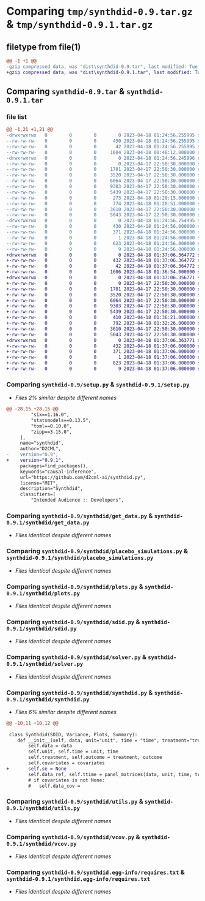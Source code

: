 # Comparing `tmp/synthdid-0.9.tar.gz` & `tmp/synthdid-0.9.1.tar.gz`

## filetype from file(1)

```diff
@@ -1 +1 @@
-gzip compressed data, was "dist\synthdid-0.9.tar", last modified: Tue Apr 18 01:24:56 2023, max compression
+gzip compressed data, was "dist\synthdid-0.9.1.tar", last modified: Tue Apr 18 01:37:06 2023, max compression
```

## Comparing `synthdid-0.9.tar` & `synthdid-0.9.1.tar`

### file list

```diff
@@ -1,21 +1,21 @@
-drwxrwxrwx   0        0        0        0 2023-04-18 01:24:56.255995 synthdid-0.9/
--rw-rw-rw-   0        0        0      430 2023-04-18 01:24:56.255995 synthdid-0.9/PKG-INFO
--rw-rw-rw-   0        0        0       42 2023-04-18 01:24:56.255995 synthdid-0.9/setup.cfg
--rw-rw-rw-   0        0        0     1604 2023-04-18 00:46:12.000000 synthdid-0.9/setup.py
-drwxrwxrwx   0        0        0        0 2023-04-18 01:24:56.245996 synthdid-0.9/synthdid/
--rw-rw-rw-   0        0        0        0 2023-04-17 22:50:30.000000 synthdid-0.9/synthdid/__init__.py
--rw-rw-rw-   0        0        0     1701 2023-04-17 22:50:30.000000 synthdid-0.9/synthdid/get_data.py
--rw-rw-rw-   0        0        0     3520 2023-04-17 22:50:30.000000 synthdid-0.9/synthdid/placebo_simulations.py
--rw-rw-rw-   0        0        0     6064 2023-04-17 22:50:30.000000 synthdid-0.9/synthdid/plots.py
--rw-rw-rw-   0        0        0     9303 2023-04-17 22:50:30.000000 synthdid-0.9/synthdid/sdid.py
--rw-rw-rw-   0        0        0     5439 2023-04-17 22:50:30.000000 synthdid-0.9/synthdid/solver.py
--rw-rw-rw-   0        0        0      273 2023-04-18 01:20:15.000000 synthdid-0.9/synthdid/summary.py
--rw-rw-rw-   0        0        0      774 2023-04-18 01:20:51.000000 synthdid-0.9/synthdid/synthdid.py
--rw-rw-rw-   0        0        0     3610 2023-04-17 22:50:30.000000 synthdid-0.9/synthdid/utils.py
--rw-rw-rw-   0        0        0     5043 2023-04-17 22:50:30.000000 synthdid-0.9/synthdid/vcov.py
-drwxrwxrwx   0        0        0        0 2023-04-18 01:24:56.254995 synthdid-0.9/synthdid.egg-info/
--rw-rw-rw-   0        0        0      430 2023-04-18 01:24:56.000000 synthdid-0.9/synthdid.egg-info/PKG-INFO
--rw-rw-rw-   0        0        0      371 2023-04-18 01:24:56.000000 synthdid-0.9/synthdid.egg-info/SOURCES.txt
--rw-rw-rw-   0        0        0        1 2023-04-18 01:24:56.000000 synthdid-0.9/synthdid.egg-info/dependency_links.txt
--rw-rw-rw-   0        0        0      623 2023-04-18 01:24:56.000000 synthdid-0.9/synthdid.egg-info/requires.txt
--rw-rw-rw-   0        0        0        9 2023-04-18 01:24:56.000000 synthdid-0.9/synthdid.egg-info/top_level.txt
+drwxrwxrwx   0        0        0        0 2023-04-18 01:37:06.364772 synthdid-0.9.1/
+-rw-rw-rw-   0        0        0      432 2023-04-18 01:37:06.364772 synthdid-0.9.1/PKG-INFO
+-rw-rw-rw-   0        0        0       42 2023-04-18 01:37:06.364772 synthdid-0.9.1/setup.cfg
+-rw-rw-rw-   0        0        0     1606 2023-04-18 01:36:54.000000 synthdid-0.9.1/setup.py
+drwxrwxrwx   0        0        0        0 2023-04-18 01:37:06.356771 synthdid-0.9.1/synthdid/
+-rw-rw-rw-   0        0        0        0 2023-04-17 22:50:30.000000 synthdid-0.9.1/synthdid/__init__.py
+-rw-rw-rw-   0        0        0     1701 2023-04-17 22:50:30.000000 synthdid-0.9.1/synthdid/get_data.py
+-rw-rw-rw-   0        0        0     3520 2023-04-17 22:50:30.000000 synthdid-0.9.1/synthdid/placebo_simulations.py
+-rw-rw-rw-   0        0        0     6064 2023-04-17 22:50:30.000000 synthdid-0.9.1/synthdid/plots.py
+-rw-rw-rw-   0        0        0     9303 2023-04-17 22:50:30.000000 synthdid-0.9.1/synthdid/sdid.py
+-rw-rw-rw-   0        0        0     5439 2023-04-17 22:50:30.000000 synthdid-0.9.1/synthdid/solver.py
+-rw-rw-rw-   0        0        0      410 2023-04-18 01:36:21.000000 synthdid-0.9.1/synthdid/summary.py
+-rw-rw-rw-   0        0        0      792 2023-04-18 01:32:26.000000 synthdid-0.9.1/synthdid/synthdid.py
+-rw-rw-rw-   0        0        0     3610 2023-04-17 22:50:30.000000 synthdid-0.9.1/synthdid/utils.py
+-rw-rw-rw-   0        0        0     5043 2023-04-17 22:50:30.000000 synthdid-0.9.1/synthdid/vcov.py
+drwxrwxrwx   0        0        0        0 2023-04-18 01:37:06.363771 synthdid-0.9.1/synthdid.egg-info/
+-rw-rw-rw-   0        0        0      432 2023-04-18 01:37:06.000000 synthdid-0.9.1/synthdid.egg-info/PKG-INFO
+-rw-rw-rw-   0        0        0      371 2023-04-18 01:37:06.000000 synthdid-0.9.1/synthdid.egg-info/SOURCES.txt
+-rw-rw-rw-   0        0        0        1 2023-04-18 01:37:06.000000 synthdid-0.9.1/synthdid.egg-info/dependency_links.txt
+-rw-rw-rw-   0        0        0      623 2023-04-18 01:37:06.000000 synthdid-0.9.1/synthdid.egg-info/requires.txt
+-rw-rw-rw-   0        0        0        9 2023-04-18 01:37:06.000000 synthdid-0.9.1/synthdid.egg-info/top_level.txt
```

### Comparing `synthdid-0.9/setup.py` & `synthdid-0.9.1/setup.py`

 * *Files 2% similar despite different names*

```diff
@@ -28,15 +28,15 @@
         "six==1.16.0",
         "statsmodels==0.13.5",
         "toml==0.10.0",
         "zipp==3.15.0",
     ],
     name="synthdid",
     author="D2CML",
-    version="0.9",
+    version="0.9.1",
     packages=find_packages(),
     keywords="causal-inference",
     url="https://github.com/d2cml-ai/synthdid.py",
     license="MIT",
     description="Synthdid",
     classifiers=[
         "Intended Audience :: Developers",
```

### Comparing `synthdid-0.9/synthdid/get_data.py` & `synthdid-0.9.1/synthdid/get_data.py`

 * *Files identical despite different names*

### Comparing `synthdid-0.9/synthdid/placebo_simulations.py` & `synthdid-0.9.1/synthdid/placebo_simulations.py`

 * *Files identical despite different names*

### Comparing `synthdid-0.9/synthdid/plots.py` & `synthdid-0.9.1/synthdid/plots.py`

 * *Files identical despite different names*

### Comparing `synthdid-0.9/synthdid/sdid.py` & `synthdid-0.9.1/synthdid/sdid.py`

 * *Files identical despite different names*

### Comparing `synthdid-0.9/synthdid/solver.py` & `synthdid-0.9.1/synthdid/solver.py`

 * *Files identical despite different names*

### Comparing `synthdid-0.9/synthdid/synthdid.py` & `synthdid-0.9.1/synthdid/synthdid.py`

 * *Files 6% similar despite different names*

```diff
@@ -10,11 +10,12 @@
 
 class Synthdid(SDID, Variance, Plots, Summary):
 	def __init__(self, data, unit="unit", time = "time", treatment="treatment", outcome="outcome", covariates = None):
 		self.data = data
 		self.unit, self.time = unit, time
 		self.treatment, self.outcome = treatment, outcome
 		self.covariates = covariates
+		self.se = None
 		self.data_ref, self.ttime = panel_matrices(data, unit, time, treatment, outcome, covariates=covariates)
 		# if covariates is not None:
 		# 	self.data_cov =
```

### Comparing `synthdid-0.9/synthdid/utils.py` & `synthdid-0.9.1/synthdid/utils.py`

 * *Files identical despite different names*

### Comparing `synthdid-0.9/synthdid/vcov.py` & `synthdid-0.9.1/synthdid/vcov.py`

 * *Files identical despite different names*

### Comparing `synthdid-0.9/synthdid.egg-info/requires.txt` & `synthdid-0.9.1/synthdid.egg-info/requires.txt`

 * *Files identical despite different names*

